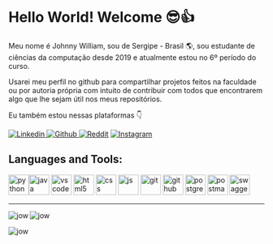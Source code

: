 # Hello World! Welcome 😎👍
Meu nome é Johnny William, sou de Sergipe - Brasil 🌎, sou estudante de ciências da computação desde 2019 e atualmente estou no 6º período do curso.

Usarei meu perfil no github para compartilhar projetos feitos na faculdade ou por autoria própria com intuito de contribuir com todos que encontrarem algo que lhe sejam útil nos meus repositórios.  


Eu também estou nessas plataformas 👇

[![Linkedin](https://camo.githubusercontent.com/a80d00f23720d0bc9f55481cfcd77ab79e141606829cf16ec43f8cacc7741e46/68747470733a2f2f696d672e736869656c64732e696f2f62616467652f4c696e6b6564496e2d3030373742353f7374796c653d666f722d7468652d6261646765266c6f676f3d6c696e6b6564696e266c6f676f436f6c6f723d7768697465) ](https://www.linkedin.com/in/johnny-william/)
[![Github](https://camo.githubusercontent.com/fbc3df79ffe1a99e482b154b29262ecbb10d6ee4ed22faa82683aa653d72c4e1/68747470733a2f2f696d672e736869656c64732e696f2f62616467652f4769744875622d3130303030303f7374796c653d666f722d7468652d6261646765266c6f676f3d676974687562266c6f676f436f6c6f723d7768697465) ](https://github.com/Jownao)
[![Reddit](https://camo.githubusercontent.com/99094e7d08f15000fe6a39872628bde2b8cf8a2a4a94ad384e50a158f09d7bf5/68747470733a2f2f696d672e736869656c64732e696f2f62616467652f5265646469742d4646343530303f7374796c653d666f722d7468652d6261646765266c6f676f3d726564646974266c6f676f436f6c6f723d7768697465)](https://www.reddit.com/user/Jownao)
[ ![Instagram](https://camo.githubusercontent.com/b3d4671768bd0f9b6c8f410a25a96e0c5a4d135208d8910461e986f97e7985ab/68747470733a2f2f696d672e736869656c64732e696f2f62616467652f496e7374616772616d2d4534343035463f7374796c653d666f722d7468652d6261646765266c6f676f3d696e7374616772616d266c6f676f436f6c6f723d7768697465)
](https://www.instagram.com/jownao/?hl=pt-br)

<h2 align="left"> Languages and Tools: </h2>



<img src="https://cdn.jsdelivr.net/gh/devicons/devicon/icons/python/python-original.svg" alt="python" width="40" height="40" /><img src="https://cdn.jsdelivr.net/gh/devicons/devicon/icons/java/java-original.svg"  alt="java" width="40" height="40" />
<img src="https://cdn.jsdelivr.net/gh/devicons/devicon/icons/vscode/vscode-original.svg"  alt="vscode" width="40" height="40" />
<img src="https://cdn.jsdelivr.net/gh/devicons/devicon/icons/html5/html5-original.svg"  alt="html5" width="40" height="40"/>
<img src="https://cdn.jsdelivr.net/gh/devicons/devicon/icons/css3/css3-original.svg"  alt="css" width="40" height="40"/>
<img src="https://cdn.jsdelivr.net/gh/devicons/devicon/icons/javascript/javascript-original.svg" alt="js" width="40" height="40"/>
<img src="https://cdn.jsdelivr.net/gh/devicons/devicon/icons/git/git-original.svg"  alt="git" width="40" height="40" />
<img src="https://cdn.jsdelivr.net/gh/devicons/devicon/icons/github/github-original.svg"  alt="github" width="40" height="40" />
<img src="https://cdn.jsdelivr.net/gh/devicons/devicon/icons/postgresql/postgresql-original.svg" alt="postgresql" width="40" height="40" />
<img src="https://www.vectorlogo.zone/logos/getpostman/getpostman-icon.svg" alt="postman" width="40" height="40" />
<img src="https://www.alura.com.br/assets/api/cursos/512/swagger-documentando-apis.png" alt="swagger" width="40" height="40" />

--------------------------
<p>
  <img align="left" src="https://github-readme-stats.vercel.app/api/top-langs?username=jownao&show_icons=true&locale=en&layout=compact" alt="jow" />
</p>

<p> 
  <img align="center" src="https://github-readme-stats.vercel.app/api?username=jownao&show_icons=true&locale=en" alt="jow" />
</p>

<p>
  <img align="center" src="https://github-readme-streak-stats.herokuapp.com/?user=jownao&" alt="jow" />
</p>

